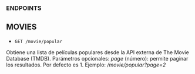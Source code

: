 ### ENDPOINTS

## MOVIES

- `GET /movie/popular`

Obtiene una lista de películas populares desde la API externa de The Movie Database (TMDB).
Parámetros opcionales:
*page* (número): permite paginar los resultados. Por defecto es 1.
Ejemplo: */movie/popular?page=2*